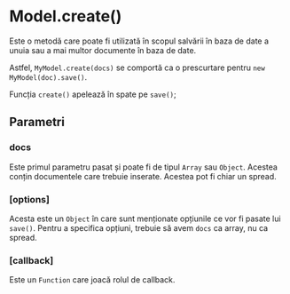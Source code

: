 # Model.create()

Este o metodă care poate fi utilizată în scopul salvării în baza de date a unuia sau a mai multor documente în baza de date.

Astfel, `MyModel.create(docs)` se comportă ca o prescurtare pentru `new MyModel(doc).save()`.

Funcția `create()` apelează în spate pe `save()`;

## Parametri

### docs

Este primul parametru pasat și poate fi de tipul `Array` sau `Object`. Acestea conțin documentele care trebuie inserate. Acestea pot fi chiar un spread.

### [options]

Acesta este un `Object` în care sunt menționate opțiunile ce vor fi pasate lui `save()`. Pentru a specifica opțiuni, trebuie să avem `docs` ca array, nu ca spread.

### [callback]

Este un `Function` care joacă rolul de callback.
